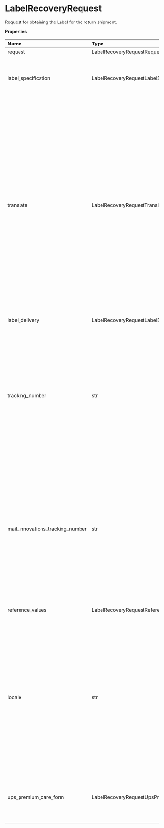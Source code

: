 # LabelRecoveryRequest

Request for obtaining the Label for the return shipment.

**Properties**

| Name                             | Type                                   | Required | Description                                                                                                                                                                                                                                                                                                                                                                                                                                                                                                                                                                                                                                                                                                                                                                                                                                                                                                                                                                                               |
| :------------------------------- | :------------------------------------- | :------- | :-------------------------------------------------------------------------------------------------------------------------------------------------------------------------------------------------------------------------------------------------------------------------------------------------------------------------------------------------------------------------------------------------------------------------------------------------------------------------------------------------------------------------------------------------------------------------------------------------------------------------------------------------------------------------------------------------------------------------------------------------------------------------------------------------------------------------------------------------------------------------------------------------------------------------------------------------------------------------------------------------------- |
| request                          | LabelRecoveryRequestRequest            | ✅       | Request Container.                                                                                                                                                                                                                                                                                                                                                                                                                                                                                                                                                                                                                                                                                                                                                                                                                                                                                                                                                                                        |
| label_specification              | LabelRecoveryRequestLabelSpecification | ❌       | Container that is used to define the properties required by the user to print and/ or display the UPS shipping label. Required for the shipment without return service, or shipment with PRL return service.                                                                                                                                                                                                                                                                                                                                                                                                                                                                                                                                                                                                                                                                                                                                                                                              |
| translate                        | LabelRecoveryRequestTranslate          | ❌       | Translate container allows the user to specify the language he/she would like a specific portion of response to return. The language is specified by the combination of language code and dialect code. Valid combinations are: LanguageCode + DialectCode. Either Translate container or Locale element can be present in a given request. Both can't be requested together in same request. Combinations: eng GB = Queen's English Spa 97 = Castilian Spanish ita 97 = Italian fra 97 = France French fra CA = Canadian French deu 97 = German por 97 = Portugal Portuguese nld 97 = Dutch dan 97 = Danish fin 97 = Finnish swe 97 = Swedish eng CA = Canadian English Eng US = US English Default language is Queen's English If the Ship from country or territory is Canada, the Language defaults to Canadian English. If the ship from country or territory is US, the language defaults to US English. If shipping from some other country or territory, the language defaults to Queens English. |
| label_delivery                   | LabelRecoveryRequestLabelDelivery      | ❌       | Container for the Label Delivery accessorial. One Label Delivery per shipment.                                                                                                                                                                                                                                                                                                                                                                                                                                                                                                                                                                                                                                                                                                                                                                                                                                                                                                                            |
| tracking_number                  | str                                    | ❌       | Small Package Tracking Number. Required if Mail Innovations Tracking Number or ReferenceNumber/Value and ShipperNumber is not provided. If only TrackingNumber is provided, the request will be treated as Small Package Shipment. Label Recovery will return label for Small Package Tracking Number. If both, TrackingNumber and MailInnovationsTrackingNumber are provided, the request will be treated as Dual Mail Innovations Return Shipment. Label Recovery will return two labels one each for - Small Package Tracking Number and Mail Innovations Return Tracking Number.                                                                                                                                                                                                                                                                                                                                                                                                                      |
| mail_innovations_tracking_number | str                                    | ❌       | Mail Innovations Tracking Number. Required if Tracking Number or ReferenceNumber/Value is not populated. If only MailInnovationsTrackingNumber is provided, the request will be treated as Single Mail Innovations Return Shipment. Label Recovery will return label for Mail Innovations Return Tracking Number. If both, TrackingNumber and MailInnovationsTrackingNumber are provided, the request will be treated as Dual Mail Innovations Return Shipment. Label Recovery will return two labels one each for - Small Package Tracking Number and Mail Innovations Return Tracking Number.                                                                                                                                                                                                                                                                                                                                                                                                           |
| reference_values                 | LabelRecoveryRequestReferenceValues    | ❌       | Container that holds reference number and shipper number If tracking number is not present use reference Number                                                                                                                                                                                                                                                                                                                                                                                                                                                                                                                                                                                                                                                                                                                                                                                                                                                                                           |
| locale                           | str                                    | ❌       | Represents 5 character ISO Locale that allows the user to request Reference Number Code on Label, Label instructions, Receipt instructions (if available for given tracking number) and High Value Report (if available for given tracking number) in desired language. Locale is specified by the combination of language code and country or territory code - 2 character language code and 2 character country code seperated by an underscore ('\_') character. Example - de_DE. Please refer to Appendix for supported values for Locale. Either Translate container or Locale element can be present in a given request. Both can't be requested together in same request.                                                                                                                                                                                                                                                                                                                          |
| ups_premium_care_form            | LabelRecoveryRequestUpsPremiumCareForm | ❌       | UPS Premium Care Form container. Default is PDF when container is not provided. Valid only for Canada to Canada movements. UPS Premium Care Form will be returned in both US English and Canadian French language.                                                                                                                                                                                                                                                                                                                                                                                                                                                                                                                                                                                                                                                                                                                                                                                        |

<!-- This file was generated by liblab | https://liblab.com/ -->
